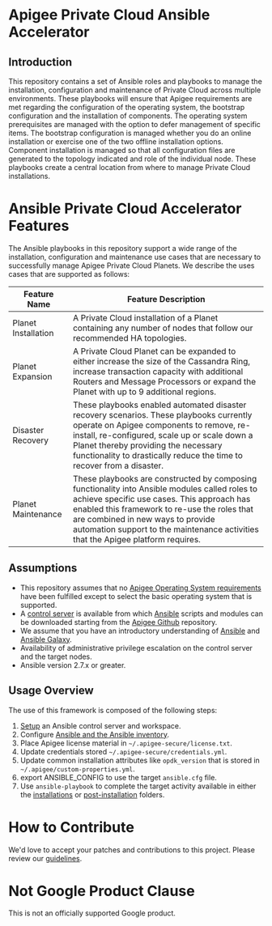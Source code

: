 # Apigee Private Cloud Ansible Accelerator

## Introduction
This repository contains a set of Ansible roles and playbooks to manage the installation, 
configuration and maintenance of Private Cloud across multiple environments. These playbooks 
will ensure that Apigee requirements are met regarding the 
configuration of the operating system, the bootstrap configuration and the installation of 
components. The operating system prerequisites are managed with the option to defer management of 
specific items. The bootstrap configuration is managed whether you do an online installation or 
exercise one of the two offline installation options. Component installation is managed so that all 
configuration files are generated to the topology indicated and role of the individual node. These 
playbooks create a central location from where to manage Private Cloud installations.

# Ansible Private Cloud Accelerator Features
The Ansible playbooks in this repository support a wide range of the installation, configuration
and maintenance use cases that are necessary to successfully manage Apigee Private Cloud Planets.
We describe the uses cases that are supported as follows: 

| Feature Name | Feature Description |
| --- | --- |
| Planet Installation | A Private Cloud installation of a Planet containing any number of nodes that follow our recommended HA topologies. |
| Planet Expansion | A Private Cloud Planet can be expanded to either increase the size of the Cassandra Ring, increase transaction capacity with additional Routers and Message Processors or expand the Planet with up to 9 additional regions. |
| Disaster Recovery | These playbooks enabled automated disaster recovery scenarios. These playbooks currently operate on Apigee components to remove, re-install, re-configured, scale up or scale down a Planet thereby providing the necessary functionality to drastically reduce the time to recover from a disaster. |
| Planet Maintenance | These playbooks are constructed by composing functionality into Ansible modules called roles to achieve specific use cases. This approach has enabled this framework to re-use the roles that are combined in new ways to provide automation support to the maintenance activities that the Apigee platform requires.  |

## Assumptions 
* This repository assumes that no [Apigee Operating System requirements](https://docs.apigee.com/release/supported-software#apigeeedgeforprivatecloudsupportedversions) 
have been fulfilled except to select the basic operating system that is supported. 
* A [control server](https://docs.ansible.com/ansible/latest/installation_guide/intro_installation.html#control-machine-requirements) 
is available from which [Ansible](https://docs.ansible.com/ansible/latest/installation_guide/intro_installation.html) 
scripts and modules can be downloaded starting from the [Apigee Github](https://github.com/apigee) repository.
* We assume that you have an introductory understanding of [Ansible](https://docs.ansible.com/) and 
[Ansible Galaxy](https://galaxy.ansible.com/docs/).
* Availability of administrative privilege escalation on the control server and the target nodes.
* Ansible version 2.7.x or greater. 

## Usage Overview
The use of this framework is composed of the following steps:

1. [Setup](setup#usage-instructions) an Ansible control server and workspace.
1. Configure [Ansible and the Ansible inventory](README-ansible-configuration.md).
1. Place Apigee license material in `~/.apigee-secure/license.txt`.
1. Update credentials stored `~/.apigee-secure/credentials.yml`.
1. Update common installation attributes like `opdk_version` that is stored in 
`~/.apigee/custom-properties.yml`.
1. export ANSIBLE_CONFIG to use the target `ansible.cfg` file. 
1. Use `ansible-playbook` to complete the target activity available in either the [installations](installations) or [post-installation](post-installation) folders.
<!-- BEGIN Google How To Contribute -->
# How to Contribute

We'd love to accept your patches and contributions to this project. Please review our [guidelines](CONTRIBUTING.md).
<!-- END Google How To Contribute -->
<!-- BEGIN Google Required Disclaimer -->

# Not Google Product Clause

This is not an officially supported Google product.
<!-- END Google Required Disclaimer -->
